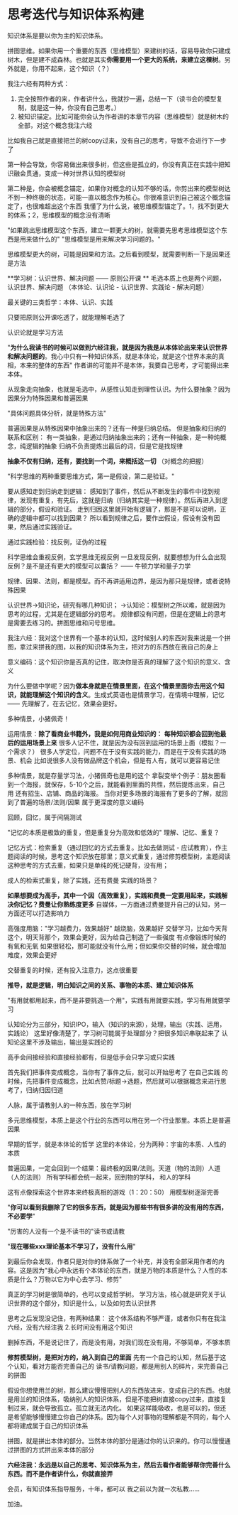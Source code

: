 # 思考迭代与知识体系构建

知识体系是要以你为主的知识体系。

拼图思维。如果你用一个重要的东西（思维模型）来建树的话，容易导致你只建成树木，但是建不成森林。也就是其实**你需要用一个更大的系统，来建立这棵树**。另外就是，你用不起来，这个知识（？）

我注六经有两种方式：

1. 完全按照作者的来，作者讲什么，我就抄一遍，总结一下（读书会的模型复制，就是这一种，你没有自己思考。）
2. 被知识锚定。比如可能你会认为作者讲的本章节内容（思维模型）就是树木的全部，对这个概念我注六经

比如我自己就是直接把兰的树copy过来，没有自己的思考，导致不会进行下一步了

第一种会导致，你容易做出来很多树，但这些是孤立的，你没有真正在实践中把知识融会贯通，变成一种对世界认知的模型树

第二种是，你会被概念锚定，如果你对概念的认知不够的话，你剪出来的模型树达不到一种终极的状态，可能一直以概念作为核心。你很难意识到自己被这个概念锚定了，也很难超出这个东西
我懂了为什么说，被思维模型锚定了。1，找不到更大的体系；2，思维模型的概念没有清晰

"如果跳出思维模型这个东西，建立一颗更大的树，就需要先思考思维模型这个东西是用来做什么的"
"思维模型是用来解决学习问题的。"

思维模型更大的树，可能是因果和方法。之后看到模型，就需要判断一下是因果还是方法

**学习树：认识世界、解决问题 —— 原则公开课 ** 
毛选本质上也是两个问题，认识世界、解决问题
（本体论、认识论 - 认识世界、实践论 - 解决问题）

最关键的三类哲学：本体、认识、实践

只要把原则公开课吃透了，就能理解毛选了

认识论就是学习方法

"**为什么我读书的时候可以做到六经注我，就是因为我是从本体论出来来认识世界和解决问题的**。我心中只有一种知识体系，就是本体论，就是这个世界本来的真相，本来的整体的东西"
作者讲的可能并不是本体，我要自己思考，才可能得出来本体。

从现象走向抽象，也就是毛选中，从感性认知走到理性认识。为什么要抽象？因为因果分为特殊因果和普遍因果

"具体问题具体分析，就是特殊方法"

普遍因果是从特殊因果中抽象出来的？还有一种是归纳总结。
但是抽象和归纳的联系和区别：
有一类抽象，是通过归纳抽象出来的；还有一种抽象，是一种纯概念，纯逻辑的抽象
归纳不负责提炼出最后的词，但是它是找规律

**抽象不仅有归纳，还有，要找到一个词，来概括这一切** （对概念的把握）

"科学思维的两种重要思维方式，第一是假设，第二是验证。"

要从感知走到归纳走到逻辑：
感知到了事件，然后从不断发生的事件中找到规律，发现有重复，有先后，这就是归纳（归纳其实是一种规律）。然后再进入到逻辑的部分，假设和验证。
走到归因这里就开始有逻辑了，那是不是可以说明，正确的逻辑中都可以找到因果？
所以看到规律之后，要作出假设，假设有没有因果，然后通过实践验证。

通过实践检验：找反例，证伪的过程

科学思维会重视反例，玄学思维无视反例
一旦发现反例，就要想想为什么会出现反例？是不是还有更大的模型可以囊括？ —— 牛顿力学和量子力学

规律、因果、法则，都是模型。而不再讲适用边界，是因为那只是规律，或者说特殊因果

认识世界→知识论，研究有哪几种知识；
→认知论：模型树之所以难，就是因为思考的过程，尤其是在逻辑部分的思考。
规律都没有问题，但是在逻辑上的思考是需要去练习的。拼图思维和问号思维。

我注六经：我对这个世界有一个基本的认知，这时候别人的东西对我来说是一个拼图，拿过来拼我的图，以我的知识体系为主，把对方的东西放在我自己的身上



意义编码：这个知识你是否真的记住，取决你是否真的理解了这个知识的意义、含义

为什么要做中学呢？因为**做本身就是在情景里面，在这个情景里面你去用这个知识，就能理解这个知识的含义**。生成式英语也是情景学习，在情境中理解，记忆 —— 先理解了，在去记忆，效果会更好。

多种情景，小猪佩奇！

运用情景：**除了看商业书籍外，我是如何用商业知识的：**
**每种知识都会回到他最后的运用场景上来** 
很多人记不住，就是因为没有回到运用的场景上面（模拟？一个需求？）
很多人学定位，问题不在于没有实践的能力，而是在于没有实践的场景、机会
比如说很多人没有做品牌这个机会，但是有人有，就可以更容易记住

多种情景，就是存量学习法，小猪佩奇也是用的这个
拿裂变举个例子：朋友圈看到一个海报，就保存，5-10个之后，就能看到里面的共性，然后提炼出来，自己用
还有招生、店铺、商品的海报。
当你对更多场景的海报有了更多的了解，就回到了普遍的场景/法则/因果
属于更深度的意义编码

回顾，回忆，属于间隔测试

"记忆的本质是极致的重复，但是重复分为高效和低效的"
理解、记忆、重复？

记忆方式：检索重复（通过回忆的方式去重复。比如去做测试 - 应试教育），作主题阅读的时候，思考这个知识放在那里；意义式重复，通过修剪模型树，主题阅读这种思考的方式去重，如果只是单纯的死记硬背，没有用；

成人的检索式重复，除了实践，还有费曼
实践的场景？

**如果想要成为高手，其中一个因（高效重复），实践和费曼一定要用起来，实践解决你记忆？费曼让你熟练度更多**
自媒体，一方面通过费曼提升自己的认知，另一方面还可以打造影响力

高强度用脑："学习越费力，效果越好"
越烧脑，效果越好
交替学习，比如今天背这个，明天背那个，效果会更好，因为给自己制造了一些强度
有点像锻炼时候的有氧和无氧
如果很轻松，那可能就没有什么用；但如果你交替的时候，就会增加难度，效果会更好

交替重复的时候，还有投入注意力，这点很重要

**推导，就是逻辑，明白知识之间的关系、事物的本质、建立知识体系**

"有用就都用起来，而不是非要挑选一个用"，实践有用就要实践，学习有用就要学习

认知论分为三部分，知识IPO，输入（知识的来源），处理，输出（实践、运用，实践论）
这里好像清楚了，学习树可能属于处理部分？把很多知识串联起来了
认知论这里不涉及输出，输出是实践论的

高手会间接经验和直接经验都有，但是低手会只学习或只实践

首先我们把事件变成概念，当你有了事件之后，就可以开始思考了
在自己实践 的时候，先把事件变成概念，比如点赞/标题→选题，然后就可以根据概念来进行思考了，归纳归因归道

人脉，属于请教别人的一种东西，放在学习树

多元思维模型，本质上是这个行业的东西可以用在另一个行业那里。本质上是普遍因果

早期的哲学，就是本体论的哲学
这里的本体论，分为两种：宇宙的本质、人性的本质

普遍因果，一定会回到一个结果：最终极的因果/法则。天道（物的法则）人道（人的法则）
所有学科都会统一起来，回到物的学科， 和人的学科

这有点像探索这个世界本来终极真相的游戏（1：20：50）
用模型树逐渐完善

"**你可以看到我删除了它的很多东西，就是因为那些书有很多讲的没有用的东西，不必要学**"

"厉害的人没有一个是不读书的"读书或请教

"**现在哪些xxx理论基本不学习了，没有什么用**"

到最后你会发现，作者只是对你的体系做了一个补充，并没有全部采用作者的内容。这是因为"我心中永远有个本体论的东西，就是万物的本质是什么？人性的本质是什么？万物以它为中心去学习、修剪"

真正的学习树是很简单的，也可以变成哲学树。
学习方法，核心就是研究关于认识世界的这个部分，知识是什么，以及如何去认识世界

思考之后发现没记住，有两种结果：
这个体系结构不够严谨，或者你只有在我注六经，没有六经注我
2.长时间没有用这个知识

删掉东西，不是说记住了，而是没有用，对我们现在没有用，不够简单，不够本质

**修剪模型树，是把对方的，纳入到自己的里面** 
先有一个自己的认知，然后基于这个认知，看对方能否完善自己的
读书/请教问题，都是用别人的碎片，来完善自己的拼图

假设你想使用兰的树，那么建议慢慢把别人的东西放进来，变成自己的东西。也就是用兰的知识体系，吸纳别人的知识体系，但是不能把树直接copy过来，直接复制过来，就会导致孤立。孤立就无法内化。
如果这样能吸收，也是可以的，但还是希望能够慢慢建立你自己的体系。因为每个人对事物的理解都是不同的，每个人都将建成属于自己的知识体系

拼图，就是拼出本体的部分。当然本体的部分是通过你的认识来的。你可以慢慢通过拼图的方式拼出来本体的部分

**六经注我：永远是以自己的思考、知识体系为主，然后去看作者能够帮你完善什么东西。而不是作者讲什么，你就直接弄** 

会员，有知识体系指导服务，十年，都可以
我之前以为就一次私教……

加油。























